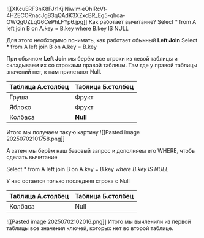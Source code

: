 ![[XKcuERF3nK8FJr1KjlNiwImieOhIRcVt-4HZECORnacJgB3qQAdK3XZxcBR_Eg5-qhoa-OWQgUZLqG6CePhLFYp6.jpg]]
Как работает вычитание?
Select * 
from A
left join B on A.key = B.key
where B.key IS NULL

Для этого необходимо понимать, как работает обычный **Left Join**
Select * 
from A
left join B on A.key = B.key

При обычном **Left Join** мы берём все строки из левой таблицы и складываем их со строками правой таблицы. Там где у правой таблицы значений нет, к нам прилетают Null.

| Таблица А.столбец | Таблица Б.столбец |
| ----------------- | ----------------- |
| Груша             | Фрукт             |
| Яблоко            | Фрукт             |
| Колбаса           | **Null**          |
Итого мы получаем такую картину
![[Pasted image 20250702101758.png]]


А затем мы берём наш базовый запрос и дополняем его WHERE, чтобы сделать вычитание

Select * 
from A
left join B on A.key = B.key
*where B.key IS NULL*

У нас остается только последняя строка с Null

| Таблица А.столбец | Таблица Б.столбец |
| ----------------- | ----------------- |
| Колбаса           | Null              |
![[Pasted image 20250702102016.png]]
Итого мы вычленили из первой таблицы все значения ключей, которых нет во второй таблице.